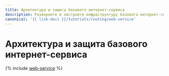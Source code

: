 ```yaml
---
title: Архитектура и защита базового интернет-сервиса
description: Разверните и настроите инфраструктуру базового интернет-сервиса с несколькими виртуальными машинами.
canonical: '{{ link-docs }}/tutorials/routing/web-service'
---
```


# Архитектура и защита базового интернет-сервиса

{% include [web-service](../../_tutorials/infrastructure/web-service.md) %}